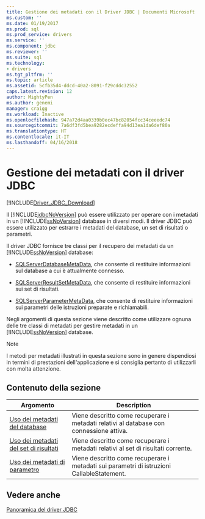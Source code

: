 ```yaml
---
title: Gestione dei metadati con il Driver JDBC | Documenti Microsoft
ms.custom: ''
ms.date: 01/19/2017
ms.prod: sql
ms.prod_service: drivers
ms.service: ''
ms.component: jdbc
ms.reviewer: ''
ms.suite: sql
ms.technology:
- drivers
ms.tgt_pltfrm: ''
ms.topic: article
ms.assetid: 5cfb35d4-ddcd-40a2-8091-f29cddc32552
caps.latest.revision: 12
author: MightyPen
ms.author: genemi
manager: craigg
ms.workload: Inactive
ms.openlocfilehash: 947a72d4aa0339b0ec47bc82054fcc34ceeedc74
ms.sourcegitcommit: 7a6df3fd5bea9282ecdeffa94d13ea1da6def80a
ms.translationtype: HT
ms.contentlocale: it-IT
ms.lasthandoff: 04/16/2018
---
```

# <a name="handling-metadata-with-the-jdbc-driver"></a>Gestione dei metadati con il driver JDBC
[!INCLUDE[Driver_JDBC_Download](../../includes/driver_jdbc_download.md)]

  Il [!INCLUDE[jdbcNoVersion](../../includes/jdbcnoversion_md.md)] può essere utilizzato per operare con i metadati in un [!INCLUDE[ssNoVersion](../../includes/ssnoversion_md.md)] database in diversi modi. Il driver JDBC può essere utilizzato per estrarre i metadati del database, un set di risultati o parametri.  
  
 Il driver JDBC fornisce tre classi per il recupero dei metadati da un [!INCLUDE[ssNoVersion](../../includes/ssnoversion_md.md)] database:  
  
-   [SQLServerDatabaseMetaData](../../connect/jdbc/reference/sqlserverdatabasemetadata-class.md), che consente di restituire informazioni sul database a cui è attualmente connesso.  
  
-   [SQLServerResultSetMetaData](../../connect/jdbc/reference/sqlserverresultsetmetadata-class.md), che consente di restituire informazioni sui set di risultati.  
  
-   [SQLServerParameterMetaData](../../connect/jdbc/reference/sqlserverparametermetadata-class.md), che consente di restituire informazioni sui parametri delle istruzioni preparate e richiamabili.  
  
 Negli argomenti di questa sezione viene descritto come utilizzare ognuna delle tre classi di metadati per gestire metadati in un [!INCLUDE[ssNoVersion](../../includes/ssnoversion_md.md)] database.  
  
> [!NOTE]  
>  I metodi per metadati illustrati in questa sezione sono in genere dispendiosi in termini di prestazioni dell'applicazione e si consiglia pertanto di utilizzarli con molta attenzione.  
  
## <a name="in-this-section"></a>Contenuto della sezione  
  
|Argomento|Description|  
|-----------|-----------------|  
|[Uso dei metadati del database](../../connect/jdbc/using-database-metadata.md)|Viene descritto come recuperare i metadati relativi al database con connessione attiva.|  
|[Uso dei metadati del set di risultati](../../connect/jdbc/using-result-set-metadata.md)|Viene descritto come recuperare i metadati relativi al set di risultati corrente.|  
|[Uso dei metadati di parametro](../../connect/jdbc/using-parameter-metadata.md)|Viene descritto come recuperare i metadati sui parametri di istruzioni CallableStatement.|  
  
## <a name="see-also"></a>Vedere anche  
 [Panoramica del driver JDBC](../../connect/jdbc/overview-of-the-jdbc-driver.md)  
  
  
